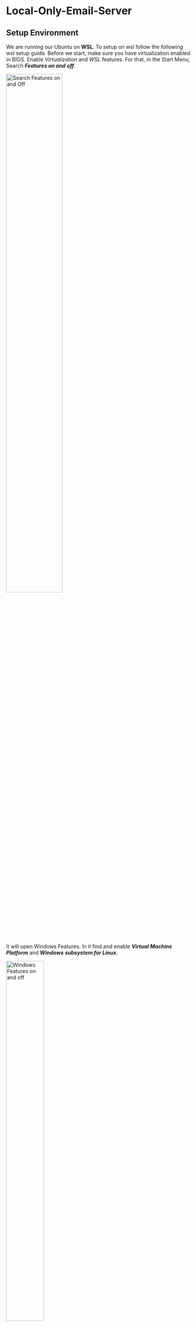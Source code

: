 # Local-Only-Email-Server
## Setup Environment 
We are running our Ubuntu on **WSL**. To setup on wsl follow the following wsl setup guide.
Before we start, make sure you have virtualization enabled in BIOS.
Enable _Virtualization_ and _WSL_ features. For that, in the Start Menu, Search ___Features on and off___.

<img src="https://github.com/user-attachments/assets/a720755c-1508-4ffa-a71f-2a638bc34ef0" alt="Search Features on and Off" width="55%" height="60%">


It will open Windows Features. In it find and enable ___Virtual Machine Platform___ and ___Windows subsystem for Linux___.

<img src="https://github.com/user-attachments/assets/55b6d2a0-7e10-4c9f-9df7-679bacd15399" alt="Windows Features on and off" width="45%" height="50%">


Press Ok and restart the PC. 

Afterwards, open Powershell as administrator and run the command

`wsl --install`

Make sure you have WSL2 installed.

`wsl --status`

## Install Ubuntu
Now you can install Ubuntu from the Windows Store or via the command line.

### Via Microsoft Store
Search Ubuntu in the Microsoft store and install it.
You can install any specific version as well (like in my case I installed the 24.04 LTS version).

<img src="https://github.com/user-attachments/assets/31ed144f-4162-4cb7-806d-fef58943091c" alt="Ubuntu in Store" width ="50%" height="50%">

Just make sure to install the one provided by Canonical Group Ltd.
Now, open it for it to be able to install and register in Windows. When asked for a Unix username and password use whichever username and password you want.

### Via Command Line in Powershell(Administrator)
To view all available distros that can be installed, enter the command

`wsl --list --online`

<img src="https://github.com/user-attachments/assets/b801faa4-6001-4e8b-9d09-0f0e10c854e7" alt="List of Linux Distros in powershell" width="50%" height="50%">

To install your required distro in our case Ubuntu-24.04

`wsl --install -d Ubuntu-24.04`

You can replace <Ubuntu24.04> with whatever distribution of Linux you want to use.
When asked for a Unix username and password use whichever username and password you want.
Note: use lowercase letters
You can also use the following YouTube video for a more visual step-by-step guide.

[Ubuntu On WSL](https://youtu.be/7Sym3uL6YWo?si=1HF1zHWLwNf9XjQW)

Next, check the state of your wsl type 

`wsl -l -v`

<img src="https://github.com/user-attachments/assets/ebb14197-cfff-4f4b-99cb-11d88a04f7c0" alt="Installed Distros and WSL Version Running" width="50%" height="50%">

## Launch Ubuntu
To launch Ubuntu, either search ___Ubuntu 24.04 LTS___ in the Start Menu.

<img src="https://github.com/user-attachments/assets/816b4ed6-2215-4d36-9937-43cba551a4c7" alt ="Search Ubuntu 24.04 LTS" width="50%" height="50%">

Or enter the following command in Powershell.

`wsl -d Ubuntu-24.04`

<img src="https://github.com/user-attachments/assets/215ad799-0b16-4605-a258-4ea825f3cea2" alt = "Launching Ubuntu via powershell" width="50%" height="50%">


## Update Ubuntu

In the terminal enter the following commands one by one. Enter the password for authentication.

`sudo apt update`
<img src="https://github.com/user-attachments/assets/a8b29455-cfef-4d34-ab69-0388be00bbd6" alt= "sudo apt update" width="50%" height="50%">

`sudo apt upgrade`
<img src="https://github.com/user-attachments/assets/c35591cd-2af1-4d99-8a23-2621eaa26634" alt="sudo apt upgrade" width="50%" height="50%">


Note: if the update fails, try configuring the DNS within your Ubuntu as mentioned below.

### Configuring DNS
In the terminal, enter

`sudo nano /etc/resolv.conf`

and replace the nameserver with either 1.1.1.1 or 8.8.8.8 in the nano editor. Then press Ctrl+S to save and then Ctrl+X to close the nano editor.

Next, enter

`sudo nano /etc/wsl.conf`

and paste the following in the nano editor.

`[network]
generateResolvConf = false
`

Try updating again, it should come through.

## Enable systemd
To enable systems, first open wsl.conf via the following terminal command

`sudo nano /etc/wsl.conf`

and paste following

`
[boot]
systemd=true
`

<img src ="https://github.com/user-attachments/assets/fd246961-246a-4ca1-8c6d-95689c82b706" alt="wsl.conf" width="40%" height="50%">


This allows multiple features and packages in your Ubuntu system to be used in the future.
Update Ubuntu once more.
Note: if the update fails again, go through the Configuring DNS steps again and you should be good.

## Install and set up Postfix and Dovecot


